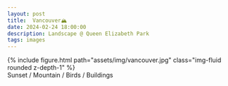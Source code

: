 ```yaml
---
layout: post
title:  Vancouver🏔️
date: 2024-02-24 18:00:00
description: Landscape @ Queen Elizabeth Park
tags: images
---
```



<div class="row mt-3">
    <div class="col-sm mt-3 mt-md-0">
        {% include figure.html path="assets/img/vancouver.jpg" class="img-fluid rounded z-depth-1" %}
    </div>
</div>
<div class="caption">
    Sunset / Mountain / Birds / Buildings
</div>

